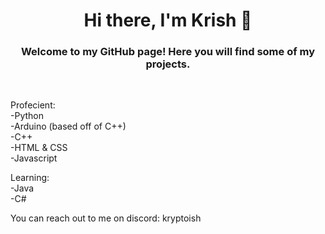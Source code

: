 <h1 align="center">Hi there, I'm Krish 👋</h1>

<h3 align="center">Welcome to my GitHub page! Here you will find some of my projects.</h3>
<br>

Profecient:
<br />-Python
<br />-Arduino (based off of C++)
<br />-C++
<br />-HTML & CSS
<br />-Javascript

Learning:
<br />-Java
<br />-C#

You can reach out to me on discord: kryptoish


<!--
**kryptoish/kryptoish** is a ✨ _special_ ✨ repository because its `README.md` (this file) appears on your GitHub profile.

Here are some ideas to get you started:

- 🔭 I’m currently working on ...
- 🌱 I’m currently learning ...
- 👯 I’m looking to collaborate on ...
- 🤔 I’m looking for help with ...
- 💬 Ask me about ...
- 📫 How to reach me: ...
- 😄 Pronouns: ...
- ⚡ Fun fact: ...
-->
